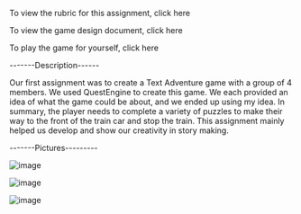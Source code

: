 To view the rubric for this assignment, click here

To view the game design document, click here

To play the game for yourself, click here

-------Description------

Our first assignment was to create a Text Adventure game with a group of 4 members. We used QuestEngine to create this game. We each provided an idea of what the game could be about, and we ended up using my idea. In summary, the player needs to complete a variety of puzzles to make their way to the front of the train car and stop the train. This assignment mainly helped us develop and show our creativity in story making. 

-------Pictures---------

![image](https://github.com/MichaelBoelens37/CSDS290-Homeworks/assets/112408082/2f49446d-4970-4c0d-bbf9-fe95efad83f6)

![image](https://github.com/MichaelBoelens37/CSDS290-Homeworks/assets/112408082/63a22dc3-e579-4cb4-9e39-25279574ad57)

![image](https://github.com/MichaelBoelens37/CSDS290-Homeworks/assets/112408082/47ca03a3-74c6-487c-afb7-e0e3ddea4ad4)

